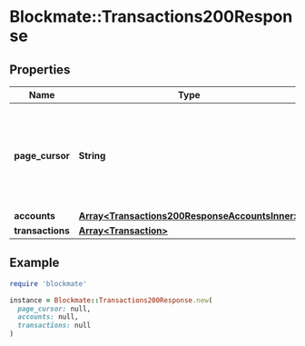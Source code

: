 # Blockmate::Transactions200Response

## Properties

| Name | Type | Description | Notes |
| ---- | ---- | ----------- | ----- |
| **page_cursor** | **String** | Use this as &#x60;cursor&#x60; in the next request to get the next page. The &#x60;page_cursor&#x60; has a one hour validity. | [optional] |
| **accounts** | [**Array&lt;Transactions200ResponseAccountsInner&gt;**](Transactions200ResponseAccountsInner.md) |  | [optional] |
| **transactions** | [**Array&lt;Transaction&gt;**](Transaction.md) |  |  |

## Example

```ruby
require 'blockmate'

instance = Blockmate::Transactions200Response.new(
  page_cursor: null,
  accounts: null,
  transactions: null
)
```

